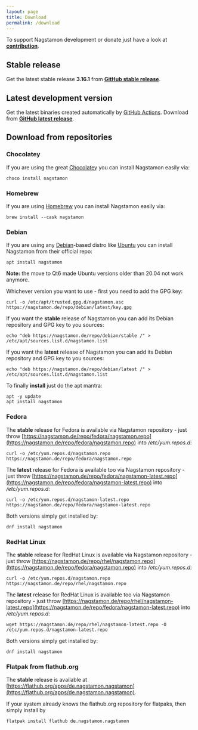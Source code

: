 ```yaml
---
layout: page
title: Download
permalink: /download
---
```


To support Nagstamon development or donate just have a look at **[contribution](/contribution)**.

## Stable release

Get the latest stable release **3.16.1** from **[GitHub stable release](https://github.com/HenriWahl/Nagstamon/releases/tag/v3.16.1)**.

## Latest development version

Get the latest binaries created automatically by [GitHub Actions](https://github.com/features/actions). Download from **[GitHub latest release](https://github.com/HenriWahl/Nagstamon/releases/tag/latest)**.

## Download from repositories

### Chocolatey

If you are using the great [Chocolatey](https://chocolatey.org) you can install Nagstamon easily via:

```terminal
choco install nagstamon
```

### Homebrew

If you are using [Homebrew](https://brew.sh) you can install Nagstamon easily via:

```terminal
brew install --cask nagstamon
```

### Debian

If you are using any [Debian](https://www.debian.org)-based distro like [Ubuntu](https://www.ubuntu.com) you can install Nagstamon from their official repo:

```terminal
apt install nagstamon
```

**Note:** the move to Qt6 made Ubuntu versions older than 20.04 not work anymore.

Whichever version you want to use - first you need to add the GPG key:

```terminal
curl -o /etc/apt/trusted.gpg.d/nagstamon.asc https://nagstamon.de/repo/debian/latest/key.gpg
```

If you want the **stable** release of Nagstamon you can add its Debian repository and GPG key to you sources:

```terminal
echo "deb https://nagstamon.de/repo/debian/stable /" > /etc/apt/sources.list.d/nagstamon.list
```

If you want the **latest** release of Nagstamon you can add its Debian repository and GPG key to you sources:

```terminal
echo "deb https://nagstamon.de/repo/debian/latest /" > /etc/apt/sources.list.d/nagstamon.list
```

To finally **install** just do the apt mantra:

```terminal
apt -y update
apt install nagstamon
```

### Fedora

The **stable** release for Fedora is available via Nagstamon repository - just throw [https://nagstamon.de/repo/fedora/nagstamon.repo](https://nagstamon.de/repo/fedora/nagstamon.repo) into _/etc/yum.repos.d_:

```terminal
curl -o /etc/yum.repos.d/nagstamon.repo https://nagstamon.de/repo/fedora/nagstamon.repo
```

The **latest** release for Fedora is available too via Nagstamon repository - just throw [https://nagstamon.de/repo/fedora/nagstamon-latest.repo](https://nagstamon.de/repo/fedora/nagstamon-latest.repo) into _/etc/yum.repos.d_:

```terminal
curl -o /etc/yum.repos.d/nagstamon-latest.repo https://nagstamon.de/repo/fedora/nagstamon-latest.repo
```

Both versions simply get installed by:

```terminal
dnf install nagstamon
```

### RedHat Linux 

The **stable** release for RedHat Linux is available via Nagstamon repository - just throw [https://nagstamon.de/repo/rhel/nagstamon.repo](https://nagstamon.de/repo/fedora/nagstamon.repo) into _/etc/yum.repos.d_:

```terminal
curl -o /etc/yum.repos.d/nagstamon.repo https://nagstamon.de/repo/rhel/nagstamon.repo
```

The **latest** release for RedHat Linux is available too via Nagstamon repository - just throw [https://nagstamon.de/repo/rhel/nagstamon-latest.repo](https://nagstamon.de/repo/fedora/nagstamon-latest.repo) into _/etc/yum.repos.d_:

```terminal
wget https://nagstamon.de/repo/rhel/nagstamon-latest.repo -O /etc/yum.repos.d/nagstamon-latest.repo
```

Both versions simply get installed by:

```terminal
dnf install nagstamon
```

### Flatpak from flathub.org

The **stable** release is available at  [https://flathub.org/apps/de.nagstamon.nagstamon](https://flathub.org/apps/de.nagstamon.nagstamon).

If your system already knows the flathub.org repository for flatpaks, then simply install by

```terminal
flatpak install flathub de.nagstamon.nagstamon
```